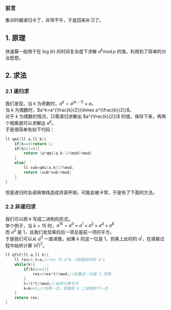 ### 前言  
集训时被递归卡了，非常不牛，于是回来补习了。  
## 1. 原理  
快速幂一般用于在 $\operatorname{log}(k)$ 的时间复杂度下求解 $a^k\operatorname{mod}p$ 的值。利用到了简单的分治思想。  
## 2. 求法  
### 2.1 递归求  
我们发现，当 $k$ 为奇数时，$a^k=a^{(k-1)}\times a$。  
当 $k$ 为偶数时，$a^k=a^{\frac{k}{2}}\times a^{\frac{k}{2}}$。  
对于 $k$ 为偶数的情况，只需递归求解出 $a^{\frac{k}{2}}$ 的值，保存下来，再两个相乘就可以求解出 $a^k$。  
于是很简单有如下代码：  
```cpp
ll qmi(ll a,ll k){
	if(k==0)return 1; 
	if(k%2!=0){
		return (a*qmi(a,k-1)%mod)%mod;
	}
	else{
		ll sub=qmi(a,k/2)%mod;
		return (sub*sub)%mod;
	}
}
```  
但是递归时会调用堆栈造成资源开销，可能会被卡常，于是有了下面的方法。  
### 2.2 非递归求  
我们可以把 $k$ 写成二进制的形式。  
举个例子，当 $k=15$ 时，$a^{15}=a^0\times a^1\times a^2\times a^4\times a^8$  
而 $a^0$ 是 $1$，且我们发现乘的后一项总是前一项的平方。  
于是我们可以从 $a^0$ 一直递推，如果 $k$ 的这一位是 $1$，则乘上此时的 $a^i$，在递推过程中始终计算 $\left(a^i\right)^2$。  
```cpp
ll qfst(ll a,ll k){
	ll res=1,t=a;//res 为 a^0，t就是此时的 a^i 
	while(k){
		if(k&1==1){
			res=(res*t)%mod;//如果这一位是 1 则乘 
		}
		t=(t*t)%mod;//始终计算平方 
		k=k>>1;//右移一位，获取到 k 二进制的下一位 
	}
	return res;
}
```

  
